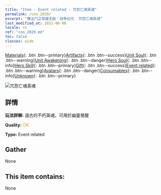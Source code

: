```yaml
---
title: "Item - Event related - 咒怨亡魂英魂"
permalink: /con_2029/
excerpt: "魔法门之英雄无敌：战争纪元  咒怨亡魂英魂"
last_modified_at: 2021-06-08
locale: cn
ref: "con_2029.md"
toc: false
classes: wide
---
```

 [Materials](/ItemsCN/){: .btn .btn--primary}[Artifacts](/ItemsCN/Artifacts/){: .btn .btn--success}[Unit Soul](/ItemsCN/UnitSoul/){: .btn .btn--warning}[Unit Awakening](/ItemsCN/UnitAwakening/){: .btn .btn--danger}[Hero Soul](/ItemsCN/HeroSoul/){: .btn .btn--info}[Hero Skill](/ItemsCN/HeroSkill/){: .btn .btn--primary}[Gift](/ItemsCN/Gift/){: .btn .btn--success}[Event related](/ItemsCN/Events/){: .btn .btn--warning}[Avatars](/ItemsCN/Avatars/){: .btn .btn--danger}[Consumables](/ItemsCN/Consumables/){: .btn .btn--info}[Unknown](/ItemsCN/Unknown/){: .btn .btn--primary}

 ![咒怨亡魂英魂](/images/t/juexing_303.png)

## 詳情
 **玩法詳解:** 遠古的不朽英魂，可用於幽靈覺醒

 **Quality:** <span style="color: #FF8C00">OK</span>

 **Type:** Event related

## Gather

  None

## This item contains:

  None

